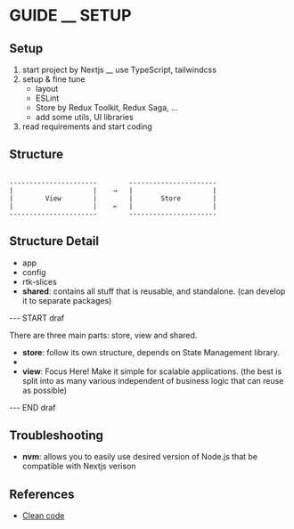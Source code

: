 
# GUIDE \_\_ SETUP


## Setup

1. start project by Nextjs __ use TypeScript, tailwindcss
2. setup & fine tune
    - layout
    - ESLint
    - Store by Redux Toolkit, Redux Saga, ...
    - add some utils, UI libraries
3. read requirements and start coding

## Structure

```

----------------------        ----------------------
|                    |    →	  |                    |
|        View        |        |       Store        |
|                    |    ←   |                    |
----------------------        ----------------------

```

## Structure Detail

- app
- config
- rtk-slices
- **shared**: contains all stuff that is reusable, and standalone. (can develop it to separate packages)




--- START draf

There are three main parts: store, view and shared.
- **store**: follow its own structure, depends on State Management library.
-
- **view**: Focus Here!
Make it simple for scalable applications. (the best is split into as many various independent of business logic that can reuse as possible)

--- END draf


## Troubleshooting

- **nvm**: allows you to easily use desired version of Node.js that be compatible with Nextjs verison



## References

- [Clean code](https://gist.github.com/wojteklu/73c6914cc446146b8b533c0988cf8d29)
